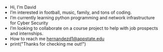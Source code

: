 - Hi, I’m David 
- I’m interested in football, music, family, and tons of coding.
- I’m currently learning python programming and network infrastructure for Cyber Security
- I’m looking to collaborate on a course project to help with job prospects and internships.
- How to reach me hernandezd1@appstate.edu
- print("Thanks for checking me out!")
